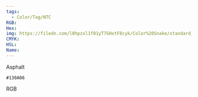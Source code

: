 ```yaml
---
tags:
  - Color/Tag/NTC
RGB:
Hex:
img: https://filedn.com/l0hpzxl1f01yT7GHxtF8cyk/Color%20Snake/standard_csv_to_svg/%23/130A06.svg
CMYK:
HSL:
Name:
---
```

Asphalt
```palette
#130A06
```
RGB
